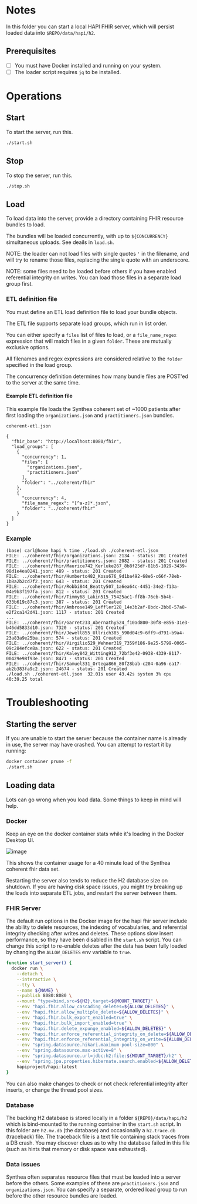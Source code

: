 # Notes

In this folder you can start a local HAPI FHIR server, which will persist
loaded data into `$REPO/data/hapi/h2`.

## Prerequisites

- [ ] You must have Docker installed and running on your system.
- [ ] The loader script requires `jq` to be installed.

# Operations

## Start

To start the server, run this.

```bash
./start.sh
```

## Stop
To stop the server, run this.

```bash
./stop.sh
```

## Load
To load data into the server, provide a directory containing FHIR resource
bundles to load.

The bundles will be loaded concurrently, with up to `${CONCURRENCY}`
simultaneous uploads.  See deails in `load.sh`.

NOTE: the loader can not load files with single quotes `'` in the filename,
and will try to rename those files, replacing the single quote with an
underscore.

NOTE: some files need to be loaded before others if you have enabled
referential integrity on writes.  You can load those files in a separate
load group first.

### ETL definition file

You must define an ETL load definition file to load your bundle objects.

The ETL file supports separate load groups, which run in list order.

You can either specify a `files` list of files to load, or a `file_name_regex`
expression that will match files in a given `folder`.  These are mutually
exclusive options.

All filenames and regex expressions are considered relative to the `folder`
specified in the load group.

The concurrency definition determines how many bundle files are POST'ed to the
server at the same time.

#### Example ETL definition file

This example file loads the Synthea coherent set of ~1000 patients after first
loading the `organizations.json` and `practitioners.json` bundles.

`coherent-etl.json`
```
{
  "fhir_base": "http://localhost:8080/fhir",
  "load_groups": [
    {
      "concurrency": 1,
      "files": [
        "organizations.json",
        "practitioners.json"
      ],
      "folder": "../coherent/fhir"
    },
    {
      "concurrency": 4,
      "file_name_regex": "[^a-z]*.json",
      "folder": "../coherent/fhir"
    }
  ]
}
```

### Example
```
(base) carl@home hapi % time ./load.sh ./coherent-etl.json
FILE: ../coherent/fhir/organizations.json: 2134 - status: 201 Created
FILE: ../coherent/fhir/practitioners.json: 2082 - status: 201 Created
FILE: ../coherent/fhir/Maurice742_Kerluke267_8b8f25df-81b5-1029-3439-98d1e4ea0241.json: 489 - status: 201 Created
FILE: ../coherent/fhir/Humberto482_Koss676_9d1ba492-68e6-c66f-78eb-1b8a2b2cd7f2.json: 643 - status: 201 Created
FILE: ../coherent/fhir/Robbi844_Beatty507_1a6ea64c-4451-34e2-f13a-04e9b3f197fa.json: 812 - status: 201 Created
FILE: ../coherent/fhir/Timmy68_Lakin515_75425ac1-ff8b-76eb-5b4b-633b619c87c3.json: 387 - status: 201 Created
FILE: ../coherent/fhir/Ambrose149_Leffler128_14e3b2af-8bdc-2bb0-57a8-e2f2ca142d41.json: 1117 - status: 201 Created
...
FILE: ../coherent/fhir/Garret233_Abernathy524_f10ad800-30f8-e856-31e3-b46dd5833d10.json: 7320 - status: 201 Created
FILE: ../coherent/fhir/Jewell855_Ullrich385_590d04c9-6ff9-d791-b9a4-23a83a9e25ba.json: 574 - status: 201 Created
FILE: ../coherent/fhir/Virgilio529_Wehner319_7359f186-9e25-5799-0065-09c284efce8a.json: 622 - status: 201 Created
FILE: ../coherent/fhir/Kaley842_Witting912_72bf3e42-0938-4339-8117-00429e98f93e.json: 8471 - status: 201 Created
FILE: ../coherent/fhir/Samuel331_Ortega866_80f28bab-c204-0a96-ea17-ab2b383fa9c2.json: 24674 - status: 201 Created
./load.sh ./coherent-etl.json  32.01s user 43.42s system 3% cpu 40:39.25 total
```

# Troubleshooting

## Starting the server

If you are unable to start the server because the container name is already in
use, the server may have crashed.  You can attempt to restart it by running:

```bash
docker container prune -f
./start.sh
```

## Loading data

Lots can go wrong when you load data.  Some things to keep in mind will help.

### Docker

Keep an eye on the docker container stats while it's loading in the Docker Desktop UI.

![image](https://github.com/barabo/fhir-to-omop-demo/assets/4342684/e17c4d63-e122-4bec-bfc2-f68f64a581e0)

This shows the container usage for a 40 minute load of the Synthea coherent fhir data set.

Restarting the server also tends to reduce the H2 database size on shutdown.  If you are having disk space issues, you might try breaking up the loads into separate ETL jobs, and restart the server between them.

### FHIR Server

The default run options in the Docker image for the hapi fhir server include the ability to delete resources, the indexing of vocabularies, and referential integrity checking after writes and deletes.  These options slow insert performance, so they have been disabled in the `start.sh` script.  You can change this script to re-enable deletes after the data has been fully loaded by changing the `ALLOW_DELETES` env variable to `true`.

```bash
function start_server() {
  docker run \
    --detach \
    --interactive \
    --tty \
    --name ${NAME} \
    --publish 8080:8080 \
    --mount "type=bind,src=${H2},target=${MOUNT_TARGET}" \
    --env "hapi.fhir.allow_cascading_deletes=${ALLOW_DELETES}" \
    --env "hapi.fhir.allow_multiple_delete=${ALLOW_DELETES}" \
    --env "hapi.fhir.bulk_export_enabled=true" \
    --env "hapi.fhir.bulk_import_enabled=true" \
    --env "hapi.fhir.delete_expunge_enabled=${ALLOW_DELETES}" \
    --env "hapi.fhir.enforce_referential_integrity_on_delete=${ALLOW_DELETES}" \
    --env "hapi.fhir.enforce_referential_integrity_on_write=${ALLOW_DELETES}" \
    --env "spring.datasource.hikari.maximum-pool-size=800" \
    --env "spring.datasource.max-active=8" \
    --env "spring.datasource.url=jdbc:h2:file:${MOUNT_TARGET}/h2" \
    --env "spring.jpa.properties.hibernate.search.enabled=${ALLOW_DELETES}" \
    hapiproject/hapi:latest
}
```

You can also make changes to check or not check referential integrity after inserts, or change the thread pool sizes.

### Database

The backing H2 database is stored locally in a folder `${REPO}/data/hapi/h2` which is bind-mounted to the running container in the `start.sh` script.  In this folder are `h2.mv.db` (the database) and occasionally a `h2.trace.db` (traceback) file.  The traceback file is a text file containing stack traces from a DB crash.  You may discover clues as to why the database failed in this file (such as hints that memory or disk space was exhausted).

### Data issues

Synthea often separates resource files that must be loaded into a server before the others.  Some examples of these are `practitioners.json` and `organizations.json`.  You can specify a separate, ordered load group to run before the other resource bundles are loaded.
